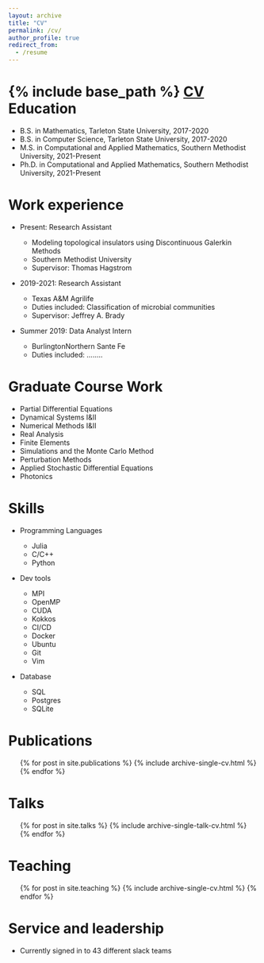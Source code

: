 ```yaml
---
layout: archive
title: "CV"
permalink: /cv/
author_profile: true
redirect_from:
  - /resume
---
```


{% include base_path %}
[CV](resume.pdf)
Education
======
* B.S. in Mathematics, Tarleton State University, 2017-2020 
* B.S. in Computer Science, Tarleton State University, 2017-2020 
* M.S. in Computational and Applied Mathematics, Southern Methodist University, 2021-Present
* Ph.D. in Computational and Applied Mathematics, Southern Methodist University, 2021-Present

Work experience
======
* Present: Research Assistant
  * Modeling topological insulators using Discontinuous Galerkin Methods
  * Southern Methodist University
  * Supervisor: Thomas Hagstrom

* 2019-2021: Research Assistant
  * Texas A&M Agrilife 
  * Duties included: Classification of microbial communities 
  * Supervisor: Jeffrey A. Brady 

* Summer 2019: Data Analyst Intern 
  * BurlingtonNorthern Sante Fe 
  * Duties included: ........ 

Graduate Course Work
======
* Partial Differential Equations
* Dynamical Systems I&II
* Numerical Methods I&II
* Real Analysis
* Finite Elements
* Simulations and the Monte Carlo Method
* Perturbation Methods 
* Applied Stochastic Differential Equations
* Photonics

  
Skills
======
* Programming Languages
  * Julia
  * C/C++
  * Python

* Dev tools 
  * MPI
  * OpenMP
  * CUDA
  * Kokkos
  * CI/CD
  * Docker
  * Ubuntu 
  * Git 
  * Vim 
* Database
  * SQL
  * Postgres
  * SQLite



Publications
======
  <ul>{% for post in site.publications %}
    {% include archive-single-cv.html %}
  {% endfor %}</ul>
  
Talks
======
  <ul>{% for post in site.talks %}
    {% include archive-single-talk-cv.html %}
  {% endfor %}</ul>
  
Teaching
======
  <ul>{% for post in site.teaching %}
    {% include archive-single-cv.html %}
  {% endfor %}</ul>


Service and leadership
======
* Currently signed in to 43 different slack teams
